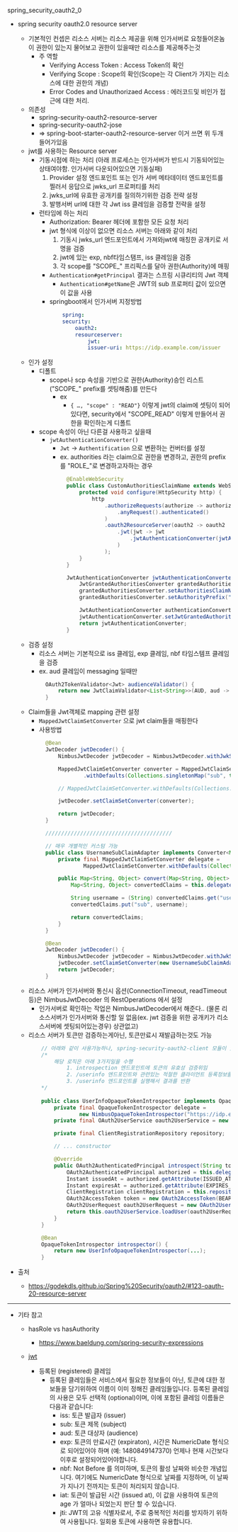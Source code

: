 spring_security_oauth2_0

- spring security oauth2.0 resource server
  - 기본적인 컨셉은 리소스 서버는 리소스 제공을 위해 인가서버로 요청들어온놈이 권한이 있는지 물어보고 권한이 있을때만 리소스를 제공해주는것
    - 주 역할
      - Verifying Access Token : Access Token의 확인
      - Verifying Scope : Scope의 확인(Scope는 각 Client가 가지는 리소스에 대한 권한의 개념)
      - Error Codes and Unauthorizaed Access : 에러코드및 비인가 접근에 대한 처리.
  - 의존성
    - spring-security-oauth2-resource-server
    - spring-security-oauth2-jose
    - => spring-boot-starter-oauth2-resource-server 이거 쓰면 위 두개 들어가있음
  - jwt를 사용하는 Resource server
    - 기동시점에 하는 처리 (아래 프로세스는 인가서버가 반드시 기동되어있는 상태여야함. 인가서버 다운되어있으면 기동실패)
       1. Provider 설정 엔드포인트 또는 인가 서버 메타데이터 엔드포인트를 찔러서 응답으로 jwks_url 프로퍼티를 처리
       2. jwks_url에 유효한 공개키를 질의하기위한 검증 전략 설정
       3. 발행서버 url에 대한 각 Jwt iss 클레임을 검증할 전략을 설정
    - 런타임에 하는 처리
      - Authorization: Bearer 헤더에 포함한 모든 요청 처리
      - jwt 형식에 이상이 없으면 리소스 서버는 아래와 같이 처리
         1. 기동시 jwks_url 엔드포인트에서 가져와jwt에 매칭한 공개키로 서명을 검증
         2. jwt에 있는 exp, nbf타임스탬프, iss 클레임을 검증
         3. 각 scope를 "SCOPE_" 프리픽스를 달아 권한(Authority)에 매핑
      - `Authentication#getPrincipal` 결과는 스프링 시큐리티의 Jwt 객체
        - `Authentication#getName`은 JWT의 sub 프로퍼티 값이 있으면 이 값을 사용
      - springboot에서 인가서버 지정방법
        ```yml
            spring:
            security:
                oauth2:
                resourceserver:
                    jwt:
                    issuer-uri: https://idp.example.com/issuer
        ```
  - 인가 설정
    - 디폴트
      - scope나 scp 속성을 기반으로 권한(Authority)승인 리스트("SCOPE_" prefix를 셋팅해줌)를 만든다
        - ex
          - `{ …, "scope" : "READ"}` 이렇게 jwt의 claim에 셋팅이 되어있다면, security에서 "SCOPE_READ" 이렇게 만들어서 권한을 확인하는게 디폴트
    - scope 속성이 아닌 다른걸 사용하고 싶을때
      - `jwtAuthenticationConverter()`
        - `Jwt` -> `Authentification` 으로 변환하는 컨버터를 설정 
        - ex. authorities 라는 claim으로 권한을 변경하고, 권한의 prefix를 "ROLE_"로 변경하고자하는 경우
          ```java
            @EnableWebSecurity
            public class CustomAuthoritiesClaimName extends WebSecurityConfigurerAdapter {
                protected void configure(HttpSecurity http) {
                    http
                        .authorizeRequests(authorize -> authorize
                            .anyRequest().authenticated()
                        )
                        .oauth2ResourceServer(oauth2 -> oauth2
                            .jwt(jwt -> jwt
                                .jwtAuthenticationConverter(jwtAuthenticationConverter())
                            )
                        );
                }
            }

            JwtAuthenticationConverter jwtAuthenticationConverter() {
                JwtGrantedAuthoritiesConverter grantedAuthoritiesConverter = new JwtGrantedAuthoritiesConverter();
                grantedAuthoritiesConverter.setAuthoritiesClaimName("authorities");
                grantedAuthoritiesConverter.setAuthorityPrefix("ROLE_");

                JwtAuthenticationConverter authenticationConverter = new JwtAuthenticationConverter();
                jwtAuthenticationConverter.setJwtGrantedAuthoritiesConverter(authoritiesConverter);
                return jwtAuthenticationConverter;
            }
          ```
  - 검증 설정
    - 리소스 서버는 기본적으로 iss 클레임, exp 클레임, nbf 타임스템프 클레임을 검증
    - ex. aud 클레임이 messaging 일때만
      ```java
        OAuth2TokenValidator<Jwt> audienceValidator() {
            return new JwtClaimValidator<List<String>>(AUD, aud -> aud.contains("messaging"));
        }
      ```
  - Claim들을 Jwt객체로 mapping 관련 설정
    - `MappedJwtClaimSetConverter` 으로 jwt claim들을 매핑한다
    - 사용방법
      ```java
        @Bean
        JwtDecoder jwtDecoder() {
            NimbusJwtDecoder jwtDecoder = NimbusJwtDecoder.withJwkSetUri(jwkSetUri).build();

            MappedJwtClaimSetConverter converter = MappedJwtClaimSetConverter
                    .withDefaults(Collections.singletonMap("sub", this::lookupUserIdBySub)); // sub의 디폴트 컨버터를 제외한 다른 디폴트컨버터는 그대로 유지

            // MappedJwtClaimSetConverter.withDefaults(Collections.singletonMap("legacyclaim", legacy -> null)); // 이렇게 제거도 가능

            jwtDecoder.setClaimSetConverter(converter);

            return jwtDecoder;
        }

        ////////////////////////////////////////

        // 매우 개별적인 커스텀 가능
        public class UsernameSubClaimAdapter implements Converter<Map<String, Object>, Map<String, Object>> {
            private final MappedJwtClaimSetConverter delegate =
                    MappedJwtClaimSetConverter.withDefaults(Collections.emptyMap());

            public Map<String, Object> convert(Map<String, Object> claims) {
                Map<String, Object> convertedClaims = this.delegate.convert(claims);

                String username = (String) convertedClaims.get("user_name");
                convertedClaims.put("sub", username);

                return convertedClaims;
            }
        }

        @Bean
        JwtDecoder jwtDecoder() {
            NimbusJwtDecoder jwtDecoder = NimbusJwtDecoder.withJwkSetUri(jwkSetUri).build();
            jwtDecoder.setClaimSetConverter(new UsernameSubClaimAdapter());
            return jwtDecoder;
        }
      ```
  - 리소스 서버가 인가서버와 통신시 옵션(ConnectionTimeout, readTimeout 등)은 NimbusJwtDecoder 의 RestOperations 에서 설정
    - 인가서버로 확인하는 작업은 NimbusJwtDecoder에서 해준다.. (물론 리소스서버가 인가서버와 통신할 일 없음(ex. jwt 검증을 위한 공개키가 리소스서버에 셋팅되어있는경우) 상관없고)
  - 리소스 서버가 토큰만 검증하는게아닌, 토큰만료시 재발급하는것도 가능
    ```java
        // 아래와 같이 사용가능하나, spring-security-oauth2-client 모듈이 있어야 아래 사용가능
        /*
            해당 로직은 아래 3가지일을 수행
                1. introspection 엔드포인트에 토큰의 유효성 검증위임
                2. /userinfo 엔드포인트와 관련있는 적절한 클라이언트 등록정보를 검색
                3. /userinfo 엔드포인트를 실행해서 결과를 반환
        */
        
        public class UserInfoOpaqueTokenIntrospector implements OpaqueTokenIntrospector {
            private final OpaqueTokenIntrospector delegate =
                    new NimbusOpaqueTokenIntrospector("https://idp.example.org/introspect", "client", "secret");
            private final OAuth2UserService oauth2UserService = new DefaultOAuth2UserService();

            private final ClientRegistrationRepository repository;

            // ... constructor

            @Override
            public OAuth2AuthenticatedPrincipal introspect(String token) {
                OAuth2AuthenticatedPrincipal authorized = this.delegate.introspect(token);
                Instant issuedAt = authorized.getAttribute(ISSUED_AT);
                Instant expiresAt = authorized.getAttribute(EXPIRES_AT);
                ClientRegistration clientRegistration = this.repository.findByRegistrationId("registration-id");
                OAuth2AccessToken token = new OAuth2AccessToken(BEARER, token, issuedAt, expiresAt);
                OAuth2UserRequest oauth2UserRequest = new OAuth2UserRequest(clientRegistration, token);
                return this.oauth2UserService.loadUser(oauth2UserRequest);
            }
        }

        @Bean
        OpaqueTokenIntrospector introspector() {
            return new UserInfoOpaqueTokenIntrospector(...);
        }
    ```
    
- 출처 
  - https://godekdls.github.io/Spring%20Security/oauth2/#123-oauth-20-resource-server
    
---

- 기타 참고

  - hasRole vs hasAuthority
    - https://www.baeldung.com/spring-security-expressions

  - [jwt](https://velopert.com/2389)
    - 등록된 (registered) 클레임
      - 등록된 클레임들은 서비스에서 필요한 정보들이 아닌, 토큰에 대한 정보들을 담기위하여 이름이 이미 정해진 클레임들입니다. 등록된 클레임의 사용은 모두 선택적 (optional)이며, 이에 포함된 클레임 이름들은 다음과 같습니다:
        - iss: 토큰 발급자 (issuer)
        - sub: 토큰 제목 (subject)
        - aud: 토큰 대상자 (audience)
        - exp: 토큰의 만료시간 (expiraton), 시간은 NumericDate 형식으로 되어있어야 하며 (예: 1480849147370) 언제나 현재 시간보다 이후로 설정되어있어야합니다.
        - nbf: Not Before 를 의미하며, 토큰의 활성 날짜와 비슷한 개념입니다. 여기에도 NumericDate 형식으로 날짜를 지정하며, 이 날짜가 지나기 전까지는 토큰이 처리되지 않습니다.
        - iat: 토큰이 발급된 시간 (issued at), 이 값을 사용하여 토큰의 age 가 얼마나 되었는지 판단 할 수 있습니다.
        - jti: JWT의 고유 식별자로서, 주로 중복적인 처리를 방지하기 위하여 사용됩니다. 일회용 토큰에 사용하면 유용합니다.